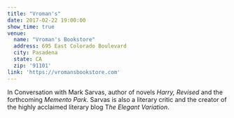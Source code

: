 ```yaml
---
title: "Vroman's"
date: 2017-02-22 19:00:00
show_time: true
venue:
  name: "Vroman's Bookstore"
  address: 695 East Colorado Boulevard
  city: Pasadena
  state: CA
  zip: '91101'
link: 'https://vromansbookstore.com'
---
```



In Conversation with Mark Sarvas, author of novels&nbsp;*Harry, Revised* and the forthcoming *Memento Park*. Sarvas is also a literary critic and the creator of the highly acclaimed literary blog T*he Elegant Variation*.